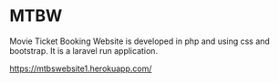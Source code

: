 # MTBW
Movie Ticket Booking Website is developed in php and using css and bootstrap.
It is a laravel run application.





https://mtbswebsite1.herokuapp.com/
